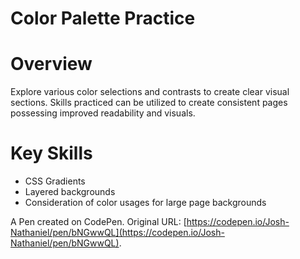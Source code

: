 # Color Palette Practice

# Overview
Explore various color selections and contrasts to create clear visual sections. Skills practiced can be utilized to create consistent pages possessing improved readability and visuals.

# Key Skills
- CSS Gradients
- Layered backgrounds
- Consideration of color usages for large page backgrounds

A Pen created on CodePen.
Original URL: [https://codepen.io/Josh-Nathaniel/pen/bNGwwQL](https://codepen.io/Josh-Nathaniel/pen/bNGwwQL).

